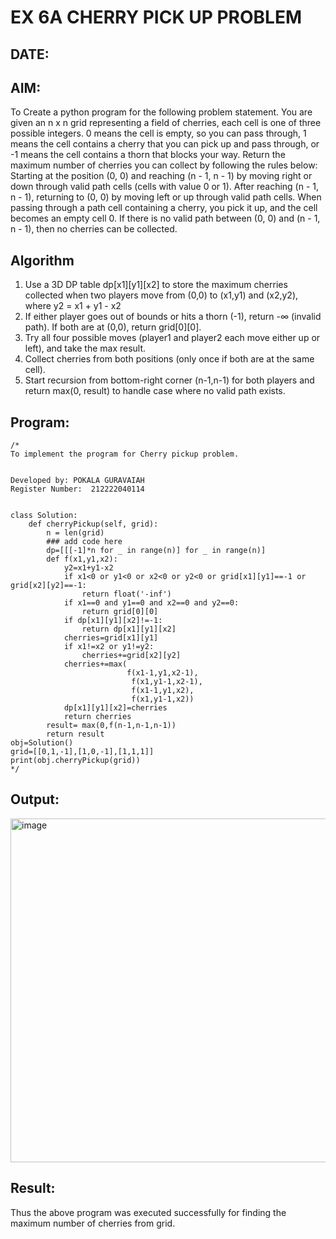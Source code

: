 # EX 6A CHERRY PICK UP PROBLEM
## DATE:
## AIM:
To Create a python program for the following problem statement.
You are given an n x n grid representing a field of cherries, each cell is one of three possible integers.
0	means the cell is empty, so you can pass through,
1	means the cell contains a cherry that you can pick up and pass through, or
-1 means the cell contains a thorn that blocks your way.
Return the maximum number of cherries you can collect by following the rules below:
Starting at the position (0, 0) and reaching (n - 1, n - 1) by moving right or down through valid path cells (cells with value 0 or 1).
After reaching (n - 1, n - 1), returning to (0, 0) by moving left or up through valid path cells.
When passing through a path cell containing a cherry, you pick it up, and the cell becomes an empty cell 0. If there is no valid path between (0, 0) and (n - 1, n - 1), then no cherries can be collected.



## Algorithm
1. Use a 3D DP table dp[x1][y1][x2] to store the maximum cherries collected when two players move from (0,0) to (x1,y1) and (x2,y2), where y2 = x1 + y1 - x2 
2. If either player goes out of bounds or hits a thorn (-1), return -∞ (invalid path). If both are at (0,0), return grid[0][0].
3. Try all four possible moves (player1 and player2 each move either up or left), and take the max result.
4. Collect cherries from both positions (only once if both are at the same cell).
5. Start recursion from bottom-right corner (n-1,n-1) for both players and return max(0, result) to handle case where no valid path exists.

## Program:
```
/*
To implement the program for Cherry pickup problem.


Developed by: POKALA GURAVAIAH
Register Number:  212222040114
```
```

class Solution:
    def cherryPickup(self, grid):
        n = len(grid)
        ### add code here
        dp=[[[-1]*n for _ in range(n)] for _ in range(n)]
        def f(x1,y1,x2):
            y2=x1+y1-x2
            if x1<0 or y1<0 or x2<0 or y2<0 or grid[x1][y1]==-1 or grid[x2][y2]==-1:
                return float('-inf')
            if x1==0 and y1==0 and x2==0 and y2==0:
                return grid[0][0]
            if dp[x1][y1][x2]!=-1:
                return dp[x1][y1][x2]
            cherries=grid[x1][y1]
            if x1!=x2 or y1!=y2:
                cherries+=grid[x2][y2]
            cherries+=max(
                          f(x1-1,y1,x2-1),
                           f(x1,y1-1,x2-1),
                           f(x1-1,y1,x2),
                           f(x1,y1-1,x2))
            dp[x1][y1][x2]=cherries
            return cherries
        result= max(0,f(n-1,n-1,n-1))
        return result
obj=Solution()
grid=[[0,1,-1],[1,0,-1],[1,1,1]]        
print(obj.cherryPickup(grid))
*/
```

## Output:
<img width="550" alt="image" src="https://github.com/user-attachments/assets/ce1cf2d2-ba57-464c-a9d4-139ea9283192"/>




## Result:
Thus the above program was executed successfully for finding the maximum number of cherries from grid.
